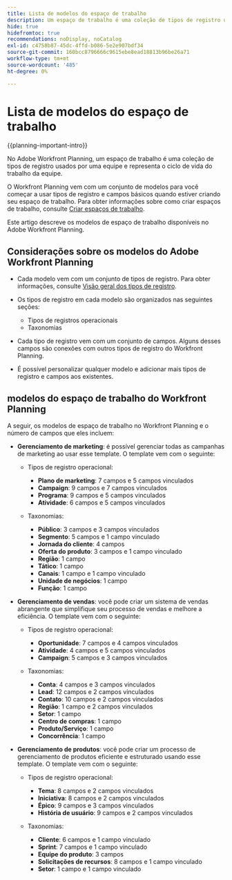 ```yaml
---
title: Lista de modelos do espaço de trabalho
description: Um espaço de trabalho é uma coleção de tipos de registro usados por uma equipe e representa o ciclo de vida do trabalho da equipe. O Adobe Workfront Planning vem com um conjunto de modelos para você começar a usar tipos de registro e campos básicos quando estiver criando seu espaço de trabalho.
hide: true
hidefromtoc: true
recommendations: noDisplay, noCatalog
exl-id: c4758b87-45dc-4ffd-b086-5e2e907bdf34
source-git-commit: 160bcc8796666c9615ebe8ead18813b96be26a71
workflow-type: tm+mt
source-wordcount: '485'
ht-degree: 0%

---
```


<!--update the metadata with real information when making this available in TOC and in the left nav:
---
title: List of available workspace templates
description: You can use templates to create workspaces. This article provides a list of available workspace templates
hidefromtoc: yes
hide: yes
author: Alina
feature: Work Management
role: User
---

-->

# Lista de modelos do espaço de trabalho

{{planning-important-intro}}

No Adobe Workfront Planning, um espaço de trabalho é uma coleção de tipos de registro usados por uma equipe e representa o ciclo de vida do trabalho da equipe.

O Workfront Planning vem com um conjunto de modelos para você começar a usar tipos de registro e campos básicos quando estiver criando seu espaço de trabalho. Para obter informações sobre como criar espaços de trabalho, consulte [Criar espaços de trabalho](/help/quicksilver/planning/architecture/create-workspaces.md).

Este artigo descreve os modelos de espaço de trabalho disponíveis no Adobe Workfront Planning.

## Considerações sobre os modelos do Adobe Workfront Planning

* Cada modelo vem com um conjunto de tipos de registro. Para obter informações, consulte [Visão geral dos tipos de registro](/help/quicksilver/planning/architecture/overview-of-record-types.md).
* Os tipos de registro em cada modelo são organizados nas seguintes seções:

   * Tipos de registros operacionais
   * Taxonomias
* Cada tipo de registro vem com um conjunto de campos. Alguns desses campos são conexões com outros tipos de registro do Workfront Planning.
* É possível personalizar qualquer modelo e adicionar mais tipos de registro e campos aos existentes.

<!-- I modeled this article by the "List of available Blueprints" and that articles does not have an Access area

## Access requirements

You must have the following: 

<table style="table-layout:auto">
 <col>
 </col>
 <col>
 </col>
 <tbody>
  <tr>
   <td role="rowheader"><p>Adobe Workfront plan*</p></td>
   <td>
<p>Any</p>
<!--the above is only for closed beta; when going to GA - activate the following plans:    
<p>Current plan: Prime and Ultimate</p>
<p>Legacy plan: Enterprise</p>->
   </td>
  </tr>
  <tr>
   <td role="rowheader"><p>Adobe Workfront license*</p></td>
   <td>
   <p>Any</p> 
  <p>For more information, see <a href="../../administration-and-setup/add-users/access-levels-and-object-permissions/wf-licenses.md" class="MCXref xref">Adobe Workfront licenses overview</a>.</p> </td>
  </tr>
  <tr>
   <td role="rowheader"><p>Product</p></td>
   <td>
   <p> Adobe Workfront</p> </td>
  </tr>
  <tr>
   <td role="rowheader">Access level*</td>
   <td> <p>Any</p>  
</td>
  </tr>
<tr>
   <td role="rowheader">Layout template</td>
   <td> <p>Your system administrator must add the Planning area in your layout template. </p>  
</td>
  </tr>
 </tbody>
</table>

>[!NOTE]
>
>*If you don't have access, ask your Workfront administrator if they set additional restrictions in your access level. For information on how a Workfront administrator can change your access level, see [Create or modify custom access levels](/help/quicksilver/administration-and-setup/add-users/configure-and-grant-access/create-modify-access-levels.md).

-->

## modelos do espaço de trabalho do Workfront Planning

A seguir, os modelos de espaço de trabalho no Workfront Planning e o número de campos que eles incluem:

* **Gerenciamento de marketing**: é possível gerenciar todas as campanhas de marketing ao usar esse template. O template vem com o seguinte:

   * Tipos de registro operacional:

      * **Plano de marketing**: 7 campos e 5 campos vinculados
      * **Campaign**: 9 campos e 7 campos vinculados
      * **Programa**: 9 campos e 5 campos vinculados
      * **Atividade**: 6 campos e 5 campos vinculados
   * Taxonomias:
      * **Público**: 3 campos e 3 campos vinculados
      * **Segmento**: 5 campos e 1 campo vinculado
      * **Jornada do cliente**: 4 campos
      * **Oferta do produto**: 3 campos e 1 campo vinculado
      * **Região**: 1 campo
      * **Tático**: 1 campo
      * **Canais**: 1 campo e 1 campo vinculado
      * **Unidade de negócios**: 1 campo
      * **Função**: 1 campo

* **Gerenciamento de vendas**: você pode criar um sistema de vendas abrangente que simplifique seu processo de vendas e melhore a eficiência. O template vem com o seguinte:

   * Tipos de registro operacional:

      * **Oportunidade**: 7 campos e 4 campos vinculados
      * **Atividade**: 4 campos e 5 campos vinculados
      * **Campaign**: 5 campos e 3 campos vinculados
   * Taxonomias:
      * **Conta**: 4 campos e 3 campos vinculados
      * **Lead**: 12 campos e 2 campos vinculados
      * **Contato**: 10 campos e 2 campos vinculados
      * **Região**: 1 campo e 2 campos vinculados
      * **Setor**: 1 campo
      * **Centro de compras**: 1 campo
      * **Produto/Serviço**: 1 campo
      * **Concorrência**: 1 campo

* **Gerenciamento de produtos**: você pode criar um processo de gerenciamento de produtos eficiente e estruturado usando esse template. O template vem com o seguinte:

   * Tipos de registro operacional:

      * **Tema**: 8 campos e 2 campos vinculados
      * **Iniciativa**: 8 campos e 2 campos vinculados
      * **Épico**: 9 campos e 3 campos vinculados
      * **História de usuário**: 9 campos e 2 campos vinculados

   * Taxonomias:

      * **Cliente**: 6 campos e 1 campo vinculado
      * **Sprint**: 7 campos e 1 campo vinculado
      * **Equipe do produto**: 3 campos
      * **Solicitações de recursos**: 8 campos e 1 campo vinculado
      * **Setor**: 1 campo e 1 campo vinculado
